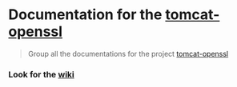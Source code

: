 # Documentation for the [tomcat-openssl](https://github.com/facenord-sud/tomcat-openssl)
> Group all the documentations for the project [tomcat-openssl](https://github.com/facenord-sud/tomcat-openssl)

### Look for the [wiki](https://github.com/facenord-sud/tomcat-openssl-doc/wiki)
